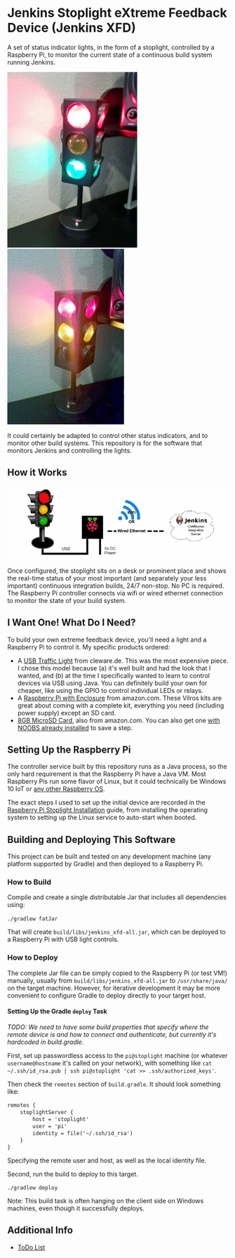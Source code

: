 # Jenkins Stoplight eXtreme Feedback Device (Jenkins XFD)

A set of status indicator lights, in the form of a stoplight, controlled by a Raspberry Pi, to monitor the current state 
of a continuous build system running Jenkins.

![Stoplight Red Green](doc/stoplight_photo_red_green_scaled.jpg?raw=true "High-priority builds are broken!") ![Stoplight Red Yellow](doc/stoplight_photo_red_yellow_scaled.jpg?raw=true "All builds are broken!")

It could certainly be adapted to control other status indicators, and to monitor other build systems. This repository is
for the software that monitors Jenkins and controlling the lights.

## How it Works

![Architecture Diagram](doc/architecture_diagram.png?raw=true "Architecture Diagram")

Once configured, the stoplight sits on a desk or prominent place and shows the real-time status of your most important
(and separately your less important) continuous integration builds, 24/7 non-stop.  No PC is required.  The Raspberry
Pi controller connects via wifi or wired ethernet connection to monitor the state of your build system. 

## I Want One! What Do I Need?

To build your own extreme feedback device, you'll need a light and a Raspberry Pi to control it. My specific products
ordered:   

- A [USB Traffic Light](https://shop.strato.de/epages/63698188.sf/en_US/?ViewObjectPath=%2FShops%2F63698188%2FProducts%2F43%2FSubProducts%2F43-2) from cleware.de. This was the most expensive piece. I chose this model because (a) it's well built and had the look that I wanted, and (b) at the time I specifically wanted to learn to control devices via USB using Java. You can definitely build your own for cheaper, like using the GPIO to control individual LEDs or relays.   
- A [Raspberry Pi with Enclosure](https://www.amazon.com/gp/product/B01DMFQZXK/ref=oh_aui_detailpage_o00_s00?ie=UTF8&psc=1) from amazon.com. These Vilros kits are great about coming with a complete kit, everything you need (including power supply) except an SD card.
- [8GB MicroSD Card](https://www.amazon.com/gp/product/B007KFXICK/ref=oh_aui_detailpage_o00_s00?ie=UTF8&psc=1), also from amazon.com. You can also get one [with NOOBS already installed](https://www.amazon.com/gp/product/B00VD614PU/ref=oh_aui_detailpage_o06_s00?ie=UTF8&psc=1) to save a step.

## Setting Up the Raspberry Pi

The controller service built by this repository runs as a Java process, so the only hard requirement is that the 
Raspberry Pi have a Java VM. Most Raspberry Pis run some flavor of Linux, but it could technically be Windows 10 IoT or
[any other Raspberry OS](https://www.raspberrypi.org/downloads/).

The exact steps I used to set up the initial device are recorded in the 
[Raspberry Pi Stoplight Installation](doc/INSTALL.md) guide, from installing the operating system to setting up the 
Linux service to auto-start when booted.

## Building and Deploying This Software

This project can be built and tested on any development machine (any platform supported by Gradle) and then deployed to 
a Raspberry Pi.   

### How to Build

Compile and create a single distributable Jar that includes all dependencies using:

`./gradlew fatJar`

That will create `build/libs/jenkins_xfd-all.jar`, which can be deployed to a Raspberry Pi with USB light controls. 

### How to Deploy

The complete Jar file can be simply copied to the Raspberry Pi (or test VM!) manually, usually from 
`build/libs/jenkins_xfd-all.jar` to `/usr/share/java/` on the target machine. However, for iterative 
development it may be more convenient to configure Gradle to deploy directly to your target host.

#### Setting Up the Gradle `deploy` Task

_TODO: We need to have some build properties that specify where the remote device is and how to connect and authenticate, but 
currently it's hardcoded in build.gradle._

First, set up passwordless access to the `pi@stoplight` machine (or whatever `username@hostname` it's called on your network), with something like `cat ~/.ssh/id_rsa.pub | ssh pi@stoplight 'cat >> .ssh/authorized_keys'`.

Then check the `remotes` section of `build.gradle`.  It should look something like:

    remotes {
        stoplightServer {
            host = 'stoplight'
            user = 'pi'
            identity = file('~/.ssh/id_rsa')
        }
    }

Specifying the remote user and host, as well as the local identity file.

Second, run the build to deploy to this target.

    ./gradlew deploy

Note: This build task is often hanging on the client side on Windows machines, even though it successfully deploys.

## Additional Info

- [ToDo List](doc/TODO.md)


